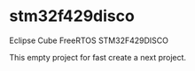 # stm32f429disco

Eclipse Cube FreeRTOS STM32F429DISCO

This empty project for fast create a next project. 

